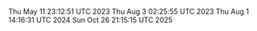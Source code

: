
Thu May 11 23:12:51 UTC 2023
Thu Aug  3 02:25:55 UTC 2023
Thu Aug  1 14:16:31 UTC 2024
Sun Oct 26 21:15:15 UTC 2025
